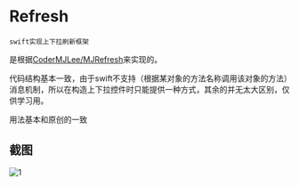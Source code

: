 # Refresh

	swift实现上下拉刷新框架
	
是根据[CoderMJLee/MJRefresh](https://github.com/CoderMJLee/MJRefresh)来实现的。

代码结构基本一致，由于swift不支持（根据某对象的方法名称调用该对象的方法）消息机制，所以在构造上下拉控件时只能提供一种方式，其余的并无太大区别，仅供学习用。

用法基本和原创的一致

## 截图

![1](https://github.com/firewolf-ljw/Refresh/blob/master/1.PNG?raw=true)